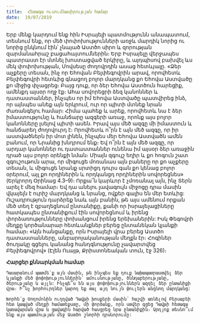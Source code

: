 ```yaml
---
title:  Հետագա ուսումնասիրության համար
date:  19/07/2019
---
```


Երբ մենք կարդում ենք հին Իսրայելի պատմությունն անապատում, տեսնում ենք, որ մեծ փոփոխությունների առջև մարդիկ նորից ու նորից ընկնում էին՝ չնայած Աստծո սիրո և զորության զարմանահրաշ բացահայտումներին։ Երբ Իսրայելը վերջապես պատրաստ էր մտնել խոստացված երկիրը, և այդպիսով բախվել ևս մեկ փոփոխության, Մովսեսը ժողովրդին ասաց հետևյալը. «Ձեր աչքերը տեսան, ինչ որ Եհովան Բելփեգովրին արավ, որովհետև Բելփեգովրի հետևից գնացող բոլոր մարդկանց քո Եհովա Աստվածը քո միջից փչացրեց։ Բայց դուք, որ ձեր Եհովա Աստծուն հարեցիք, ամենքդ այսօր ողջ էք։ Ահա սովորեցրի ձեզ կանոններ և դատաստաններ, ինչպես որ իմ Եհովա Աստվածը պատվիրեց ինձ, որ այնպես անեք այն երկրում, ուր որ պիտի մտնեք նրան ժառանգելու համար։ Հիմա պահեք և արեք, որովհետև նա է ձեր իմաստությունը և հանճարը ազգերի առաջ, որոնք այս բոլոր կանոնները լսելով պիտի ասեն. Իրավ այս մեծ ազգը մի իմաստուն և հանճարեղ ժողովուրդ է։ Որովհետև ո՞րն է այն մեծ ազգը, որ իր աստվածներն իր մոտ լինեն, ինչպես մեր Եհովա Աստվածն ամեն բանում, որ Նրանից խնդրում ենք։ Եվ ո՞րն է այն մեծ ազգը, որ արդար կանոններ ու դատաստաններ ունենա իմ այսօր ձեր առաջին դրած այս բոլոր օրենքի նման։ Միայն զգույշ եղիր և քո հոգուն շատ զգուշութուն արա, որ միգուցե մոռանաս այն բաները որ քո աչքերը տեսան, և միգուցե նրանք սրտիցդ դուրս գան քո կենաց բոլոր օրերում, այլ քո որդիներին և որդկանցդ որդիներին սովորեցնես» (Երկրորդ Օրինաց 4.3–9)։ Որքա՜ն կարևոր է չմոռանալ այն, ինչ Տերն արել է մեզ համար։ Եվ դա անելու լավագույն միջոցը դրա մասին վկայելն է ուրիշ մարդկանց և նրանց, ովքեր գալիս են մեր ետևից: Ուշադրություն դարձրեք նաև այն բանին, թե այս ամենում որքան մեծ տեղ է զբաղեցնում ընտանիքը, քանի որ իսրայելացիները հատկապես ընտանիքում էին սովորեցնում և իրենց փորձառությունները փոխանցում իրենց երեխաներին: Իսկ Փեգովրի մեղքը կործանարար հետևանքներ բերեց ընտանեկան կյանքի համար։ «Այն հանցանքը, որն Իսրայելի վրա բերեց Աստծո դատաստանները, անբարոյականության մեղքն էր։ Հոգիներ ծուղակը գցելու կանանց հանդգնությունը չավարտվեց Բելփեգովրով» (Էլեն Ուայթ, Քրիստոնեական տուն, էջ 326)։

**Հարցեր քննարկման համար**

`Դասարանում պատմե՛ք այն մասին, թե ինչպես եք դուք նախապատրաստվել ձեր կյանքի մեծ փոփոխություններին՝ ամուսնությանը, ծննդաբերությանը, ծերությանը և այլն: Ինչպե՞ս են այս փոփոխություններն ազդել ձեր ընտանիքի վրա։ Ի՞նչ խորհուրդներ կարող եք տալ այդ նույն փուլերն անցնող մարդկանց:`

`Խորհե՛ք Սողոմոնին ուղղված Դավթի խոսքերի մասին՝ հաշվի առնելով Բերսաբեի հետ կապված մեղքի համատեքստը, մի փորձանք, որն ստվեր գցեց Դավթի հետագա կառավարման վրա և ցավագին հարված հասցրեց նրա ընտանիքին։ Արդյոք տեսնո՞ւմ ենք այս պատմության մեջ Աստծո շնորհի դրսևորումը:`